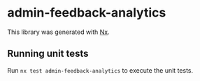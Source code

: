 # admin-feedback-analytics

This library was generated with [Nx](https://nx.dev).

## Running unit tests

Run `nx test admin-feedback-analytics` to execute the unit tests.
